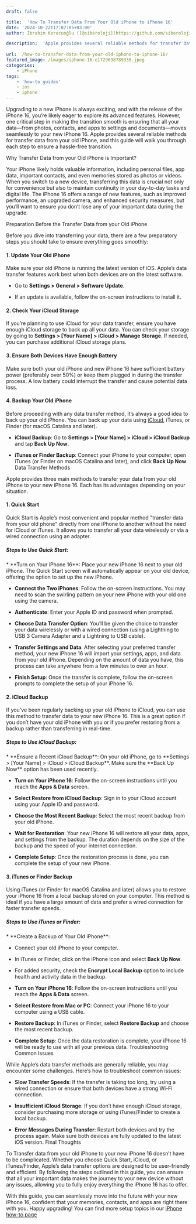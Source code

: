 ```yaml
---
draft: false

title:  'How To Transfer Data From Your Old iPhone to iPhone 16'
date: '2024-10-22T17:07:05+03:00'
author: İbrahim Korucuoğlu ([@siberoloji](https://github.com/siberoloji))

description:  'Apple provides several reliable methods for transfer data from your old iPhone. This guide will walk you through each step to ensure a hassle-free transition.' 
 
url:  /how-to-transfer-data-from-your-old-iphone-to-iphone-16/
featured_image: /images/iphone-16-e1729638789330.jpeg
categories:
    - iPhone
tags:
    - 'how-to guides'
    - ios
    - iphone
---
```

Upgrading to a new iPhone is always exciting, and with the release of the iPhone 16, you’re likely eager to explore its advanced features. However, one critical step in making the transition smooth is ensuring that all your data—from photos, contacts, and apps to settings and documents—moves seamlessly to your new iPhone 16. Apple provides several reliable methods for transfer data from your old iPhone, and this guide will walk you through each step to ensure a hassle-free transition.

Why Transfer Data from your Old iPhone is Important?

Your iPhone likely holds valuable information, including personal files, app data, important contacts, and even memories stored as photos or videos. When you switch to a new device, transferring this data is crucial not only for convenience but also to maintain continuity in your day-to-day tasks and digital life. The iPhone 16 offers a range of new features, such as improved performance, an upgraded camera, and enhanced security measures, but you’ll want to ensure you don’t lose any of your important data during the upgrade.

Preparation Before the Transfer Data from your Old iPhone

Before you dive into transferring your data, there are a few preparatory steps you should take to ensure everything goes smoothly:
#### 1. **Update Your Old iPhone**

Make sure your old iPhone is running the latest version of iOS. Apple’s data transfer features work best when both devices are on the latest software.
* Go to **Settings > General > Software Update**.

* If an update is available, follow the on-screen instructions to install it.

#### 2. **Check Your iCloud Storage**

If you’re planning to use iCloud for your data transfer, ensure you have enough iCloud storage to back up all your data. You can check your storage by going to **Settings > [Your Name] > iCloud > Manage Storage**. If needed, you can purchase additional iCloud storage plans.
#### 3. **Ensure Both Devices Have Enough Battery**

Make sure both your old iPhone and new iPhone 16 have sufficient battery power (preferably over 50%) or keep them plugged in during the transfer process. A low battery could interrupt the transfer and cause potential data loss.
#### 4. **Backup Your Old iPhone**

Before proceeding with any data transfer method, it’s always a good idea to back up your old iPhone. You can back up your data using <a href="https://www.icloud.com" target="_blank" rel="noopener" title="">iCloud</a>, iTunes, or Finder (for macOS Catalina and later).
* **iCloud Backup**: Go to **Settings > [Your Name] > iCloud > iCloud Backup** and tap **Back Up Now**.

* **iTunes or Finder Backup**: Connect your iPhone to your computer, open iTunes (or Finder on macOS Catalina and later), and click **Back Up Now**.
Data Transfer Methods

Apple provides three main methods to transfer your data from your old iPhone to your new iPhone 16. Each has its advantages depending on your situation.
#### 1. **Quick Start**

Quick Start is Apple’s most convenient and popular method "transfer data from your old phone" directly from one iPhone to another without the need for iCloud or iTunes. It allows you to transfer all your data wirelessly or via a wired connection using an adapter.
<!-- wp:heading {"level":5} -->
<h5 class="wp-block-heading">Steps to Use Quick Start:</h5>
* **Turn on Your iPhone 16**: Place your new iPhone 16 next to your old iPhone. The Quick Start screen will automatically appear on your old device, offering the option to set up the new iPhone.

* **Connect the Two iPhones**: Follow the on-screen instructions. You may need to scan the swirling pattern on your new iPhone with your old one using the camera.

* **Authenticate**: Enter your Apple ID and password when prompted.

* **Choose Data Transfer Option**: You’ll be given the choice to transfer your data wirelessly or with a wired connection (using a Lightning to USB 3 Camera Adapter and a Lightning to USB cable).

* **Transfer Settings and Data**: After selecting your preferred transfer method, your new iPhone 16 will import your settings, apps, and data from your old iPhone. Depending on the amount of data you have, this process can take anywhere from a few minutes to over an hour.

* **Finish Setup**: Once the transfer is complete, follow the on-screen prompts to complete the setup of your iPhone 16.

#### 2. **iCloud Backup**

If you’ve been regularly backing up your old iPhone to iCloud, you can use this method to transfer data to your new iPhone 16. This is a great option if you don’t have your old iPhone with you or if you prefer restoring from a backup rather than transferring in real-time.
<!-- wp:heading {"level":5} -->
<h5 class="wp-block-heading">Steps to Use iCloud Backup:</h5>
* **Ensure a Recent iCloud Backup**: On your old iPhone, go to **Settings > [Your Name] > iCloud > iCloud Backup**. Make sure the **Back Up Now** option has been used recently.

* **Turn on Your iPhone 16**: Follow the on-screen instructions until you reach the **Apps &amp; Data** screen.

* **Select Restore from iCloud Backup**: Sign in to your iCloud account using your Apple ID and password.

* **Choose the Most Recent Backup**: Select the most recent backup from your old iPhone.

* **Wait for Restoration**: Your new iPhone 16 will restore all your data, apps, and settings from the backup. The duration depends on the size of the backup and the speed of your internet connection.

* **Complete Setup**: Once the restoration process is done, you can complete the setup of your new iPhone.

#### 3. **iTunes or Finder Backup**

Using iTunes (or Finder for macOS Catalina and later) allows you to restore your iPhone 16 from a local backup stored on your computer. This method is ideal if you have a large amount of data and prefer a wired connection for faster transfer speeds.
<!-- wp:heading {"level":5} -->
<h5 class="wp-block-heading">Steps to Use iTunes or Finder:</h5>
* **Create a Backup of Your Old iPhone**:

* Connect your old iPhone to your computer.

* In iTunes or Finder, click on the iPhone icon and select **Back Up Now**.

* For added security, check the **Encrypt Local Backup** option to include health and activity data in the backup.

* **Turn on Your iPhone 16**: Follow the on-screen instructions until you reach the **Apps &amp; Data** screen.

* **Select Restore from Mac or PC**: Connect your iPhone 16 to your computer using a USB cable.

* **Restore Backup**: In iTunes or Finder, select **Restore Backup** and choose the most recent backup.

* **Complete Setup**: Once the data restoration is complete, your iPhone 16 will be ready to use with all your previous data.
Troubleshooting Common Issues

While Apple’s data transfer methods are generally reliable, you may encounter some challenges. Here’s how to troubleshoot common issues:
* **Slow Transfer Speeds**: If the transfer is taking too long, try using a wired connection or ensure that both devices have a strong Wi-Fi connection.

* **Insufficient iCloud Storage**: If you don’t have enough iCloud storage, consider purchasing more storage or using iTunes/Finder to create a local backup.

* **Error Messages During Transfer**: Restart both devices and try the process again. Make sure both devices are fully updated to the latest iOS version.
Final Thoughts

To Transfer data from your old iPhone to your new iPhone 16 doesn’t have to be complicated. Whether you choose Quick Start, iCloud, or iTunes/Finder, Apple’s data transfer options are designed to be user-friendly and efficient. By following the steps outlined in this guide, you can ensure that all your important data makes the journey to your new device without any issues, allowing you to fully enjoy everything the iPhone 16 has to offer.

With this guide, you can seamlessly move into the future with your new iPhone 16, confident that your memories, contacts, and apps are right there with you. Happy upgrading! You can find more setup topics in our <a href="https://www.siberoloji.com/iphone-16-how-to-article-headlines/" target="_blank" rel="noopener" title="">iPhone how-to page</a>
